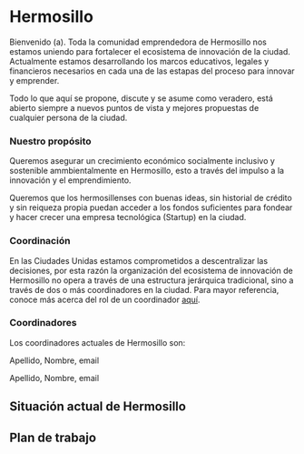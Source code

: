 # Hermosillo
Bienvenido (a). Toda la comunidad emprendedora de Hermosillo nos estamos uniendo para fortalecer el ecosistema de innovación de la ciudad. Actualmente estamos desarrollando los marcos educativos, legales y financieros necesarios en cada una de las estapas del proceso para innovar y emprender.

Todo lo que aquí se propone, discute y se asume como veradero, está abierto siempre a nuevos puntos de vista y mejores propuestas de cualquier persona de la ciudad. 

### Nuestro propósito
Queremos asegurar un crecimiento económico socialmente inclusivo y sostenible ammbientalmente en Hermosillo, esto a través del impulso a la innovación y el emprendimiento.

Queremos que los hermosillenses con buenas ideas, sin historial de crédito y sin reiqueza propia puedan acceder a los fondos suficientes para fondear y hacer crecer una empresa tecnológica (Startup) en la ciudad.

### Coordinación
En las Ciudades Unidas estamos comprometidos a descentralizar las decisiones, por esta razón la organización del ecosistema de innovación de Hermosillo no opera a través de una estructura jerárquica tradicional, sino a través de dos o más coordinadores en la ciudad. Para mayor referencia, conoce más acerca del rol de un coordinador [aquí](https://github.com/CiudadesUnidas/coordinacion/blob/master/README.md).

### Coordinadores
Los coordinadores actuales de Hermosillo son:

Apellido, Nombre, email

Apellido, Nombre, email

## Situación actual de Hermosillo



## Plan de trabajo
